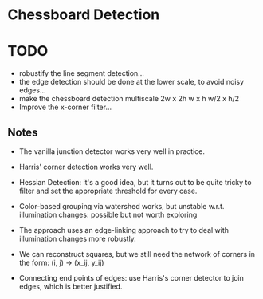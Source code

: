 # Chessboard Detection

# TODO
- robustify the line segment detection...
- the edge detection should be done at the lower scale, to avoid noisy edges...
- make the chessboard detection multiscale
  2w   x 2h
   w   x  h
   w/2 x  h/2
- Improve the x-corner filter...

## Notes
- The vanilla junction detector works very well in practice.

- Harris' corner detection works very well.

- Hessian Detection: it's a good idea, but it turns out to be quite tricky to
  filter and set the appropriate threshold for every case.

- Color-based grouping via watershed works, but unstable w.r.t. illumination
  changes: possible but not worth exploring

- The approach uses an edge-linking approach to try to deal with 
  illumination changes more robustly.

- We can reconstruct squares, but we still need the network of corners in the
  form: (i, j) -> (x_ij, y_ij)



- Connecting end points of edges: use Harris's corner detector to join edges,
  which is better justified.
